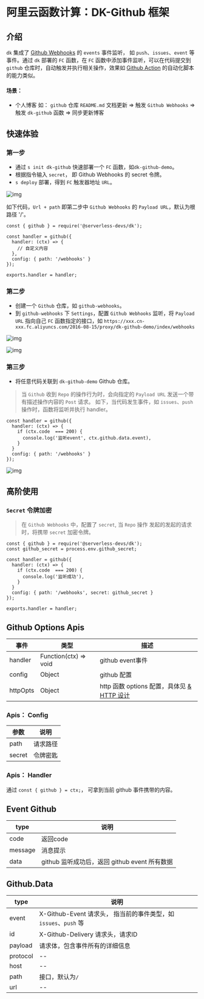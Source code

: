 # 阿里云函数计算：DK-Github 框架

## 介绍
`dk` 集成了 [Github Webhooks](https://docs.github.com/en/developers/webhooks-and-events/webhooks/about-webhooks) 的 `events` 事件监听， 如 `push`、`issues`、`event` 等事件。通过 `dk` 部署的 `FC` 函数，在 `FC` 函数中添加事件监听，可以在代码提交到 `github` 仓库时，自动触发并执行相关操作，效果如 [Github Action](https://docs.github.com/cn/actions) 的自动化脚本的能力类似。

#### 场景：
- 个人博客
如： `github` 仓库 `README.md` 文档更新 => 触发 `Github Webhooks` => 触发 `dk-github` 函数 => 同步更新博客

## 快速体验
### 第一步
- 通过 `s init dk-github` 快速部署一个 `FC` 函数，如`dk-github-demo`。
- 根据指令输入 `secret`， 即 Github Webhooks 的 secret 令牌。
- `s deploy` 部署，得到 `FC` 触发器地址 `URL`。

![img](https://img.alicdn.com/imgextra/i1/O1CN01f9WZaM1y9zmP983zK_!!6000000006537-0-tps-2344-590.jpg)

如下代码，`Url + path` 即第二步中 `Github Webhooks` 的 `Payload URL`，默认为根路径 '/'。

```
const { github } = require('@serverless-devs/dk');

const handler = github({
  handler: (ctx) => {
    // 自定义内容
  },
  config: { path: '/webhooks' }
});

exports.handler = handler;
```

### 第二步
- 创建一个 `Github` 仓库，如 `github-webhooks`。
- 到 `github-webhooks` 下 `Settings`，配置 `Github Webhooks` 监听，将 `Payload URL` 指向自己 `FC` 函数指定的接口，如 `https://xxx.cn-xxx.fc.aliyuncs.com/2016-08-15/proxy/dk-github-demo/index/webhooks`

![img](https://img.alicdn.com/imgextra/i4/O1CN01y60HqD1pKgTznR8Qt_!!6000000005342-2-tps-2834-1020.png)

![img](https://img.alicdn.com/imgextra/i1/O1CN01SD0Hyh1DElyIDjbHV_!!6000000000185-0-tps-2780-1358.jpg)

### 第三步
- 将任意代码关联到 `dk-github-demo` Github 仓库。
> 当 `Github` 收到 `Repo` 的操作行为时，会向指定的 `Payload URL` 发送一个带有描述操作内容的 `Post` 请求。
> 如下，当代码发生事件，如 `issues`、`push` 操作时，函数将监听并执行 handler。

```
const handler = github({
  handler: (ctx) => {
    if (ctx.code  === 200) {
      console.log('监听event', ctx.github.data.event),
    }
  }
  config: { path: '/webhooks' }
});
```
![img](https://img.alicdn.com/imgextra/i3/O1CN01QM48eL1E2EkBWUq84_!!6000000000293-0-tps-2424-976.jpg)
## 高阶使用
### `Secret` 令牌加密
> 在 `Github Webhooks` 中，配置了 `secret`, 当 `Repo` 操作 发起的发起的请求时，将携带 `secret` 加密令牌。

```
const { github } = require('@serverless-devs/dk');
const github_secret = process.env.github_secret;

const handler = github({
  handler: (ctx) => {
    if (ctx.code  === 200) {
      console.log('监听成功'),
    }
  }
  config: { path: '/webhooks', secret: github_secret }
});

exports.handler = handler;
```

## Github Options Apis
事件 | 类型 | 描述
---- | --- | ---
handler    | Function(ctx) => void      | github event事件
config     | Object      | github 配置
httpOpts   | Object      | http 函数 options 配置，具体见 [& HTTP 设计](http://serverless-dk.oss.devsapp.net/docs/tutorial-dk/intro/http)

### Apis： Config
参数 |说明
--- | ---
path | 请求路径
secret | 令牌密匙

### Apis： Handler
通过 `const { github } = ctx;`， 可拿到当前 github 事件携带的内容。

## Event Github
type |说明
--- | ---
code | 返回code
message | 消息提示
data | github 监听成功后，返回 github event 所有数据

## Github.Data
type |说明
--- | ---
event | X-Github-Event 请求头， 指当前的事件类型，如 `issues`、`push` 等
id    | X-Github-Delivery 请求头，请求ID
payload | 请求体，包含事件所有的详细信息
protocol  | --
host  | --
path  | 接口，默认为`/`
url | --
